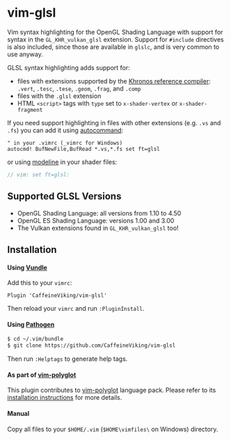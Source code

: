 # vim-glsl

Vim syntax highlighting for the OpenGL Shading Language with support for syntax in the `GL_KHR_vulkan_glsl` extension. Support for `#include` directives is also included, since those are available in `glslc`, and is very common to use anyway.

GLSL syntax highlighting adds support for:

- files with extensions supported by the [Khronos reference compiler](https://github.com/KhronosGroup/glslang): `.vert`, `.tesc`, `.tese`, `.geom`, `.frag`, and `.comp`
- files with the `.glsl` extension
- HTML `<script>` tags with `type` set to `x-shader-vertex` or `x-shader-fragment`

If you need support highlighting in files with other extensions (e.g. `.vs` and `.fs`) you can add it using [autocommand](http://vimdoc.sourceforge.net/htmldoc/autocmd.html#:autocmd):

```viml
" in your .vimrc (_vimrc for Windows)
autocmd! BufNewFile,BufRead *.vs,*.fs set ft=glsl
```

or using [modeline](http://vimdoc.sourceforge.net/htmldoc/options.html#modeline) in your shader files:

```glsl
// vim: set ft=glsl:
```

## Supported GLSL Versions

- OpenGL Shading Language: all versions from 1.10 to 4.50
- OpenGL ES Shading Language: versions 1.00 and 3.00
- The Vulkan extensions found in `GL_KHR_vulkan_glsl` too!

## Installation

#### Using [Vundle](https://github.com/gmarik/vundle)

Add this to your `vimrc`:

```viml
Plugin 'CaffeineViking/vim-glsl'
```

Then reload your `vimrc` and run `:PluginInstall`.

#### Using [Pathogen](https://github.com/tpope/vim-pathogen)

```sh
$ cd ~/.vim/bundle
$ git clone https://github.com/CaffeineViking/vim-glsl
```

Then run `:Helptags` to generate help tags.

#### As part of [vim-polyglot](https://github.com/sheerun/vim-polyglot)

This plugin contributes to [vim-polyglot](https://github.com/sheerun/vim-polyglot) language pack. Please refer to its [installation instructions](https://github.com/sheerun/vim-polyglot#installation) for more details.

#### Manual

Copy all files to your `$HOME/.vim` (`$HOME\vimfiles\` on Windows) directory.

